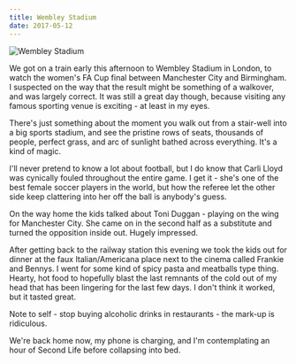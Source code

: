 ```yaml
---
title: Wembley Stadium
date: 2017-05-12
---
```


![Wembley Stadium](https://source.unsplash.com/_nRpqIBM40Q/1600x900)

We got on a train early this afternoon to Wembley Stadium in London, to watch the women's FA Cup final between Manchester City and Birmingham. I suspected on the way that the result might be something of a walkover, and was largely correct. It was still a great day though, because visiting any famous sporting venue is exciting - at least in my eyes.

There's just something about the moment you walk out from a stair-well into a big sports stadium, and see the pristine rows of seats, thousands of people, perfect grass, and arc of sunlight bathed across everything. It's a kind of magic.

I'll never pretend to know a lot about football, but I do know that Carli Lloyd was cynically fouled throughout the entire game. I get it - she's one of the best female soccer players in the world, but how the referee let the other side keep clattering into her off the ball is anybody's guess.

On the way home the kids talked about Toni Duggan - playing on the wing for Manchester City. She came on in the second half as a substitute and turned the opposition inside out. Hugely impressed.

After getting back to the railway station this evening we took the kids out for dinner at the faux Italian/Americana place next to the cinema called Frankie and Bennys. I went for some kind of spicy pasta and meatballs type thing. Hearty, hot food to hopefully blast the last remnants of the cold out of my head that has been lingering for the last few days. I don't think it worked, but it tasted great.

Note to self - stop buying alcoholic drinks in restaurants - the mark-up is ridiculous.

We're back home now, my phone is charging, and I'm contemplating an hour of Second Life before collapsing into bed.